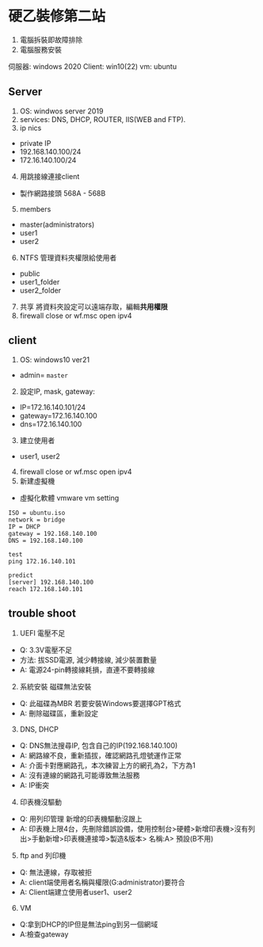 # 硬乙裝修第二站
1. 電腦拆裝即故障排除
2. 電腦服務安裝

伺服器: windows 2020
Client: win10(22)
vm: ubuntu


## Server
1. OS: windwos server 2019
2. services: DNS, DHCP, ROUTER, IIS(WEB and FTP).
3. ip nics
- private IP
- 192.168.140.100/24
- 172.16.140.100/24
4. 用跳接線連接client
- 製作網路接頭 568A - 568B
5. members
- master(administrators)
- user1
- user2
6. NTFS
管理資料夾權限給使用者
- public
- user1_folder
- user2_folder
7. 共享
將資料夾設定可以遠端存取，編輯**共用權限**
8. firewall
close or wf.msc
open ipv4


## client
1. OS: windows10 ver21
- admin= `master`
2. 設定IP, mask, gateway: 
- IP=172.16.140.101/24
- gateway=172.16.140.100
- dns=172.16.140.100
3. 建立使用者
- user1, user2
4. firewall
close or wf.msc
open ipv4
5. 新建虛擬機
- 虛擬化軟體 vmware
vm setting
```
ISO = ubuntu.iso
network = bridge
IP = DHCP
gateway = 192.168.140.100
DNS = 192.168.140.100

test
ping 172.16.140.101

predict
[server] 192.168.140.100
reach 172.168.140.101
```
 
 

## trouble shoot
1. UEFI 電壓不足
- Q: 3.3V電壓不足
- 方法: 拔SSD電源, 減少轉接線, 減少裝置數量
- A: 電源24-pin轉接線耗損，直連不要轉接線

2. 系統安裝 磁碟無法安裝
- Q: 此磁碟為MBR 若要安裝Windows要選擇GPT格式
- A: 刪除磁碟區，重新設定

3. DNS, DHCP
- Q: DNS無法搜尋IP, 包含自己的IP(192.168.140.100)
- A: 網路線不良，重新插拔，確認網路孔燈號運作正常
- A: 介面卡對應網路孔，本次練習上方的網孔為2，下方為1
- A: 沒有連線的網路孔可能導致無法服務
- A: IP衝突

4. 印表機沒驅動
- Q:  用列印管理 新增的印表機驅動沒跟上
- A: 印表機上限4台，先刪除錯誤設備，使用控制台>硬體>新增印表機>沒有列出>手動新增>印表機連接埠>製造&版本> 名稱:A> 預設(B不用)


5. ftp and 列印機
- Q: 無法連線，存取被拒
- A: client端使用者名稱與權限(G:administrator)要符合
- A: Client端建立使用者user1、user2

6. VM
- Q:拿到DHCP的IP但是無法ping到另一個網域
- A:檢查gateway


